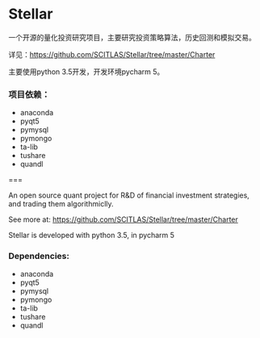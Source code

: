 Stellar
=========

一个开源的量化投资研究项目，主要研究投资策略算法，历史回测和模拟交易。

详见：https://github.com/SCITLAS/Stellar/tree/master/Charter

主要使用python 3.5开发，开发环境pycharm 5。

### 项目依赖：
- anaconda
- pyqt5
- pymysql
- pymongo
- ta-lib
- tushare
- quandl

===

An open source quant project for R&D of financial investment strategies, and trading them algorithmiclly.

See more at: https://github.com/SCITLAS/Stellar/tree/master/Charter

Stellar is developed with python 3.5, in pycharm 5

### Dependencies:
- anaconda
- pyqt5
- pymysql
- pymongo
- ta-lib
- tushare
- quandl



